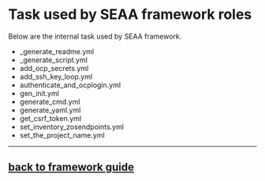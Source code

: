 # Task used by SEAA framework roles
Below are the internal task used by SEAA framework.

- _generate_readme.yml 
- _generate_script.yml
- add_ocp_secrets.yml
- add_ssh_key_loop.yml
- authenticate_and_ocplogin.yml
- gen_init.yml
- generate_cmd.yml
- generate_yaml.yml
- get_csrf_token.yml
- set_inventory_zosendpoints.yml
- set_the_project_name.yml

---
## [back to framework guide](/zmodstack-solutions/docs/guide/README.md)